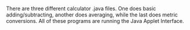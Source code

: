 There are three different calculator .java files. One does basic adding/subtracting, another does averaging, while the last does metric conversions.
All of these programs are running the Java Applet Interface.
